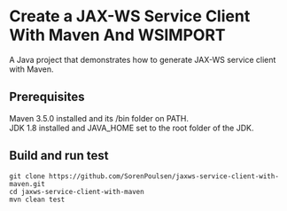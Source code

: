 # Create a JAX-WS Service Client With Maven And WSIMPORT

A Java project that demonstrates how to generate JAX-WS service client with Maven.

## Prerequisites

Maven 3.5.0 installed and its /bin folder on PATH.  
JDK 1.8 installed and JAVA_HOME set to the root folder of the JDK.

## Build and run test
```
git clone https://github.com/SorenPoulsen/jaxws-service-client-with-maven.git
cd jaxws-service-client-with-maven
mvn clean test
```